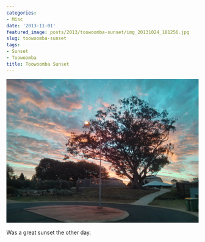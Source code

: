```yaml
---
categories:
- Misc
date: '2013-11-01'
featured_image: posts/2013/toowoomba-sunset/img_20131024_181256.jpg
slug: toowoomba-sunset
tags:
- Sunset
- Toowoomba
title: Toowoomba Sunset
---
```


![Toowoomba Sunset](img_20131024_181256.jpg)

Was a great sunset the other day.